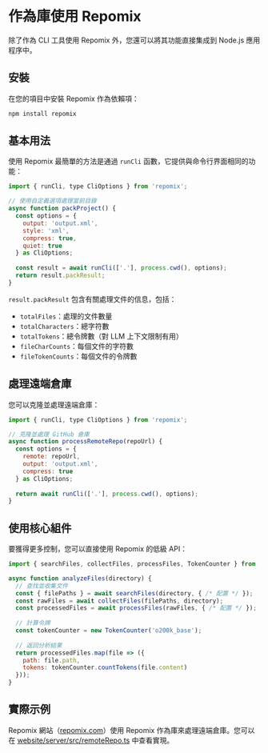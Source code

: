 # 作為庫使用 Repomix

除了作為 CLI 工具使用 Repomix 外，您還可以將其功能直接集成到 Node.js 應用程序中。

## 安裝

在您的項目中安裝 Repomix 作為依賴項：

```bash
npm install repomix
```

## 基本用法

使用 Repomix 最簡單的方法是通過 `runCli` 函數，它提供與命令行界面相同的功能：

```javascript
import { runCli, type CliOptions } from 'repomix';

// 使用自定義選項處理當前目錄
async function packProject() {
  const options = {
    output: 'output.xml',
    style: 'xml',
    compress: true,
    quiet: true
  } as CliOptions;
  
  const result = await runCli(['.'], process.cwd(), options);
  return result.packResult;
}
```

`result.packResult` 包含有關處理文件的信息，包括：
- `totalFiles`：處理的文件數量
- `totalCharacters`：總字符數
- `totalTokens`：總令牌數（對 LLM 上下文限制有用）
- `fileCharCounts`：每個文件的字符數
- `fileTokenCounts`：每個文件的令牌數

## 處理遠端倉庫

您可以克隆並處理遠端倉庫：

```javascript
import { runCli, type CliOptions } from 'repomix';

// 克隆並處理 GitHub 倉庫
async function processRemoteRepo(repoUrl) {
  const options = {
    remote: repoUrl,
    output: 'output.xml',
    compress: true
  } as CliOptions;
  
  return await runCli(['.'], process.cwd(), options);
}
```

## 使用核心組件

要獲得更多控制，您可以直接使用 Repomix 的低級 API：

```javascript
import { searchFiles, collectFiles, processFiles, TokenCounter } from 'repomix';

async function analyzeFiles(directory) {
  // 查找並收集文件
  const { filePaths } = await searchFiles(directory, { /* 配置 */ });
  const rawFiles = await collectFiles(filePaths, directory);
  const processedFiles = await processFiles(rawFiles, { /* 配置 */ });
  
  // 計算令牌
  const tokenCounter = new TokenCounter('o200k_base');
  
  // 返回分析結果
  return processedFiles.map(file => ({
    path: file.path,
    tokens: tokenCounter.countTokens(file.content)
  }));
}
```

## 實際示例

Repomix 網站（[repomix.com](https://repomix.com)）使用 Repomix 作為庫來處理遠端倉庫。您可以在 [website/server/src/remoteRepo.ts](https://github.com/yamadashy/repomix/blob/main/website/server/src/remoteRepo.ts) 中查看實現。
